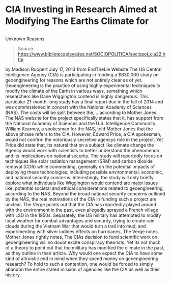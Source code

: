 # CIA Investing in Research Aimed at Modifying The Earths Climate for 
Unknown Reasons

> Source: https://www.bibliotecapleyades.net/SOCIOPOLITICA/sociopol_cia22.htm

by Madison Ruppert
July 17, 2013
from
EndTheLie Website
The US Central Intelligence Agency
(CIA)
is participating in funding a $630,000 study
on geoengineering for reasons which are not
entirely clear as of yet.
Geoengineering is the practice of using highly
experimental techniques to modify the climate of the Earth in various ways,
something which researchers like Dane Wiggington contend
is highly dangerous.
This particular 21-month-long study has a final
report due in the fall of 2014 and was commissioned in concert with the
National Academy of Sciences (NAS).
The costs will be split between the,
...according to
Mother Jones.
The NAS
website for the project specifically states that it,
has support from the National Academy of
Sciences and the U.S. Intelligence Community.
William Kearney, a spokesman for the NAS,
told Mother Jones that the above phrase refers to the CIA.
However, Edward Price, a CIA spokesman,
would not confirm the notoriously secretive agencys role in the project.
Yet Price did state that,
Its natural that on a subject like
climate change the Agency would
work with scientists to better understand the phenomenon and its
implications on national security.
The study will reportedly focus on techniques
like solar radiation management (SRM) and carbon dioxide removal (CDR) while
commenting,
generally on the potential impacts of
deploying these technologies, including possible environmental,
economic, and national security concerns.
Interestingly, the study will only briefly
explore what
individuals like Wiggington would contend are major issues like,
potential societal and ethical
considerations related to geoengineering, according to the NAS.
Beyond the broad national security concerns
outlined by the NAS, the real motivations of the CIA in funding such a
project are unclear.
The Verge points out that the CIA has
reportedly played around with the environment in the past, even
allegedly sprayed a French village with LSD in the 1950s.
Separately,
the US military has attempted to modify local weather for combat
advantages and security, trying
to create rain clouds during the Vietnam
War that would turn a trail into mud, and experimenting with
silver iodides effects on hurricanes, The Verge
notes.
Mother Jones rightly notes,
The CIAs decision to fund scientific work
on geoengineering will no doubt excite conspiracy theorists.
Yet its not much of a theory to point out that
the military has modified the climate in the past, as they outline in their
article.
Why would one expect the CIA to have some kind
of altruistic end in mind when they spend
money on geoengineering research? To hold to such a contention, one
would be forced to simply abandon the entire stated mission of agencies like
the CIA as well as their history.
